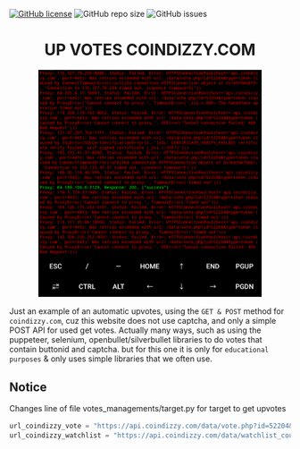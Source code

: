 [![GitHub license](https://img.shields.io/badge/license-GPL3.0-blue.svg)](https://github.com/naix0x/upvotes-coindizzy/blob/main/LICENSE)
![GitHub repo size](https://img.shields.io/github/repo-size/naix0x/upvotes-coindizzy)
![GitHub issues](https://img.shields.io/github/issues-raw/naix0x/upvotes-coindizzy)

# <h1 align="center">UP VOTES COINDIZZY.COM</h1>

<p align="center">
    <img width="400" src="screenshot/console_startupvotes.png" alt="consoleupvotes">
</p>

Just an example of an automatic upvotes, using the `GET & POST` method for `coindizzy.com`, cuz this website does not use captcha, and only a simple POST API for used get votes.  Actually many ways, such as using the puppeteer, selenium, openbullet/silverbullet libraries to do votes that contain buttonid and captcha. but for this one it is only for `educational purposes` & only uses simple libraries that we often use.

## Notice

Changes line of file votes_managements/target.py for target to get upvotes

```python
url_coindizzy_vote = "https://api.coindizzy.com/data/vote.php?id=52204&type=token"
url_coindizzy_watchlist = "https://api.coindizzy.com/data/watchlist_count.php?id=52204"
```



